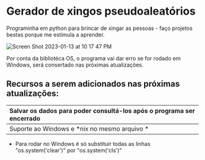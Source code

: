 # Gerador de xingos pseudoaleatórios

Programinha em python para brincar de xingar as pessoas - faço projetos bestas porque me estimula a aprender.

![Screen Shot 2023-01-13 at 10 17 47 PM](https://user-images.githubusercontent.com/72944953/212443853-d777e9bb-9bf9-43c9-bb52-86b5c285c69a.png)

Por conta da bibliotéca OS, o programa vai dar erro se for rodado em Windows, será consertado nas próximas atualizações.

## Recursos a serem adicionados nas próximas atualizações:

| Salvar os dados para poder consultá-los após o programa ser encerrado |
| :-------------------------------------------------------------------- |
| Suporte ao Windows e *nix no mesmo arquivo *                           |

* Para rodar no Windows é só substituir todas as linhas "os.system('clear')" por "os.system('cls')"
